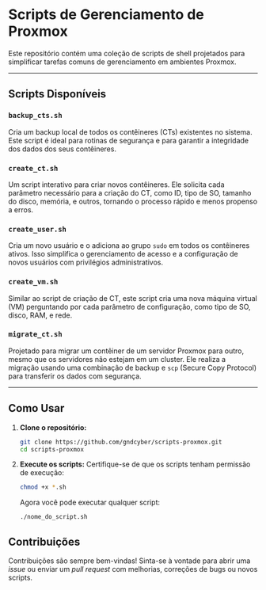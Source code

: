 # Scripts de Gerenciamento de Proxmox

Este repositório contém uma coleção de scripts de shell projetados para simplificar tarefas comuns de gerenciamento em ambientes Proxmox.

---

## Scripts Disponíveis

### `backup_cts.sh`
Cria um backup local de todos os contêineres (CTs) existentes no sistema. Este script é ideal para rotinas de segurança e para garantir a integridade dos dados dos seus contêineres.

### `create_ct.sh`
Um script interativo para criar novos contêineres. Ele solicita cada parâmetro necessário para a criação do CT, como ID, tipo de SO, tamanho do disco, memória, e outros, tornando o processo rápido e menos propenso a erros.

### `create_user.sh`
Cria um novo usuário e o adiciona ao grupo `sudo` em todos os contêineres ativos. Isso simplifica o gerenciamento de acesso e a configuração de novos usuários com privilégios administrativos.

### `create_vm.sh`
Similar ao script de criação de CT, este script cria uma nova máquina virtual (VM) perguntando por cada parâmetro de configuração, como tipo de SO, disco, RAM, e rede.

### `migrate_ct.sh`
Projetado para migrar um contêiner de um servidor Proxmox para outro, mesmo que os servidores não estejam em um cluster. Ele realiza a migração usando uma combinação de backup e `scp` (Secure Copy Protocol) para transferir os dados com segurança.

---

## Como Usar

1.  **Clone o repositório:**
    ```sh
    git clone https://github.com/gndcyber/scripts-proxmox.git
    cd scripts-proxmox
    ```

2.  **Execute os scripts:**
    Certifique-se de que os scripts tenham permissão de execução:
    ```sh
    chmod +x *.sh
    ```
    Agora você pode executar qualquer script:
    ```sh
    ./nome_do_script.sh
    ```

## Contribuições

Contribuições são sempre bem-vindas! Sinta-se à vontade para abrir uma *issue* ou enviar um *pull request* com melhorias, correções de bugs ou novos scripts.
